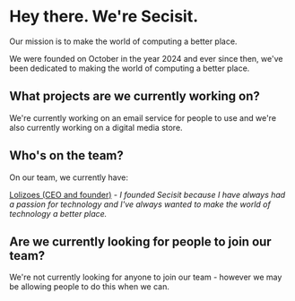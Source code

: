 # Hey there. We're Secisit.
Our mission is to make the world of computing a better place.

We were founded on October in the year 2024 and ever since then, we've been dedicated to making the world of computing a better place.
## What projects are we currently working on?
We're currently working on an email service for people to use and we're also currently working on a digital media store.
## Who's on the team?
On our team, we currently have:

[Lolizoes (CEO and founder)](https://github.com/Lolizoes) - _I founded Secisit because I have always had a passion for technology and I've always wanted to make the world of technology a better place._
## Are we currently looking for people to join our team?
We're not currently looking for anyone to join our team - however we may be allowing people to do this when we can.
